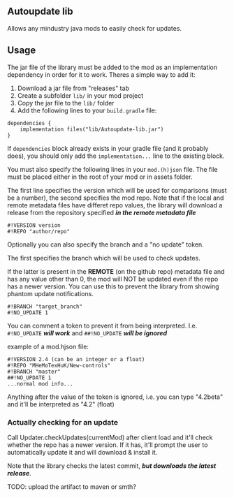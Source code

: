 ## Autoupdate lib
Allows any mindustry java mods to easily check for updates.

## Usage
The jar file of the library must be added to the mod as an implementation dependency in order for it to work.
Theres a simple way to add it:
1. Download a jar file from "releases" tab
2. Create a subfolder `lib/` in your mod project
3. Copy the jar file to the `lib/` folder
4. Add the following lines to your `build.gradle` file:
```
dependencies {
	implementation files("lib/Autoupdate-lib.jar")
}
```
If `dependencies` block already exists in your gradle file (and it probably does),
you should only add the `implementation...` line to the existing block.

You must also specify the following lines in your `mod.(h)json` file. The file must be placed either in the root of your mod or in assets folder.

The first line specifies the version which will be used for comparisons (must be a number), the second specifies the mod repo. Note that if the local and remote metadata files have differet repo values,
the library will download a release from the repository specified ***in the remote metadata file***
```
#!VERSION version
#!REPO "author/repo"
```
Optionally you can also specify the branch and a "no update" token.

The first specifies the branch which will be used to check updates.

If the latter is present in the __REMOTE__ (on the github repo) metadata file and has any value other than 0, the mod will NOT be updated even if the repo has a newer version.
You can use this to prevent the library from showing phantom update notifications.
```
#!BRANCH "target_branch"
#!NO_UPDATE 1
```
You can comment a token to prevent it from being interpreted. I.e. `#!NO_UPDATE` ***will work*** and `##!NO_UPDATE` ***will be ignored***

example of a mod.hjson file:
```
#!VERSION 2.4 (can be an integer or a float)
#!REPO "MHeMoTexHuK/New-controls"
#!BRANCH "master"
##!NO_UPDATE 1
...normal mod info...
```
Anything after the value of the token is ignored, i.e. you can type "4.2beta" and it'll be interpreted as "4.2" (float)

### Actually checking for an update
Call Updater.checkUpdates(currentMod) after client load and it'll check whether the repo has a newer version.
If it has, it'll prompt the user to automatically update it and will download & install it.

Note that the library checks the latest commit, ***but downloads the latest release***.

TODO: upload the artifact to maven or smth?